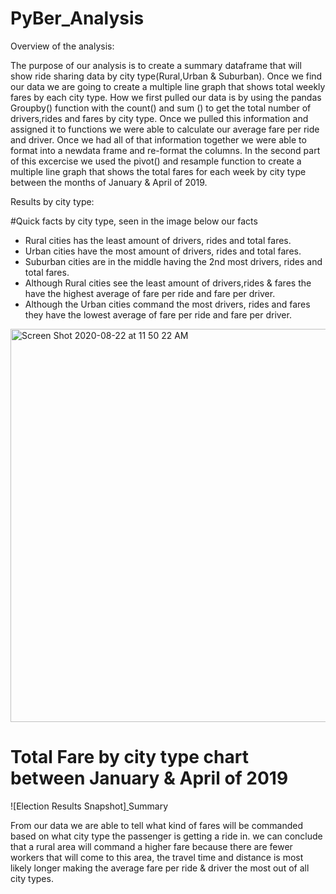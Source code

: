 # PyBer_Analysis


Overview of the analysis:

The purpose of our analysis is to create a summary dataframe that will show ride sharing data by city type(Rural,Urban & Suburban). Once we find our data we are going to create a multiple line graph that shows total weekly fares by each city type. How we first pulled our data is by using the pandas Groupby() function with the count() and sum () to get the total number of drivers,rides and fares by city type. Once we pulled this information and assigned it to functions we were able to calculate our average fare per ride and driver. Once we had all of that information together we were able to format into a newdata frame and re-format the columns. In the second part of this excercise we used the pivot() and resample function to create a multiple line graph that shows the total fares for each week by city type between the months of January & April of 2019. 

Results by city type:

#Quick facts by city type, seen in the image below our facts
- Rural cities has the least amount of drivers, rides and total fares.
- Urban cities have the most amount of drivers, rides and total fares.
- Suburban cities are in the middle having the 2nd most drivers, rides and total fares.
- Although Rural cities see the least amount of drivers,rides & fares the have the highest average of fare per ride and fare per driver.
- Although the Urban cities command the most drivers, rides and fares they have the lowest average of fare per ride and fare per driver.

<img width="629" alt="Screen Shot 2020-08-22 at 11 50 22 AM" src="https://user-images.githubusercontent.com/67278193/90960275-8c52e600-e46e-11ea-97c9-5b139e98ebe8.png">

# Total Fare by city type chart between January & April of 2019

![Election Results Snapshot][
](https://raw.githubusercontent.com/arash-yousefi/PyBer_Analysis/main/analysis/PyBer_fare_summary.png)
Summary

From our data we are able to tell what kind of fares will be commanded based on what city type the passenger is getting a ride in.  we can conclude that a rural area will command a higher fare because there are fewer workers that will come to this area, the travel time and distance is most likely longer making the average fare per ride & driver the most out of all city types.

